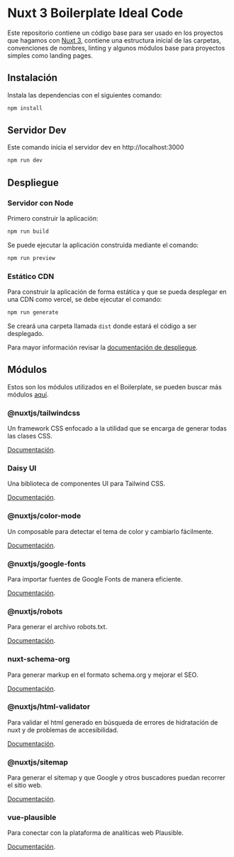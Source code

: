 # Nuxt 3 Boilerplate Ideal Code
Este repositorio contiene un código base para ser usado en los proyectos que hagamos con [Nuxt 3](https://v3.nuxtjs.org), contiene una estructura inicial de las carpetas, convenciones de nombres, linting y algunos módulos base para proyectos simples como landing pages.

## Instalación

Instala las dependencias con el siguientes comando:

```bash
npm install
```

## Servidor Dev

Este comando inicia el servidor dev en http://localhost:3000

```bash
npm run dev
```

## Despliegue

### Servidor con Node

Primero construir la aplicación:

```bash
npm run build
```

Se puede ejecutar la aplicación construida mediante el comando:

```bash
npm run preview
```

### Estático CDN

Para construir la aplicación de forma estática y que se pueda desplegar en una CDN como vercel, se debe ejecutar el comando: 

```bash
npm run generate
```

Se creará una carpeta llamada `dist` donde estará el código a ser desplegado.

Para mayor información revisar la [documentación de despliegue](https://v3.nuxtjs.org/guide/deploy/presets).

## Módulos

Estos son los módulos utilizados en el Boilerplate, se pueden buscar más módulos [aquí](https://modules.nuxtjs.org/?version=3.x).

### @nuxtjs/tailwindcss

Un framework CSS enfocado a la utilidad que se encarga de generar todas las clases CSS. 

[Documentación](https://tailwindcss.com/).

### Daisy UI

Una biblioteca de componentes UI para Tailwind CSS.

[Documentación](https://daisyui.com/).

### @nuxtjs/color-mode

Un composable para detectar el tema de color y cambiarlo fácilmente.

[Documentación](https://color-mode.nuxtjs.org/).

### @nuxtjs/google-fonts

Para importar fuentes de Google Fonts de manera eficiente.

[Documentación](https://github.com/nuxt-community/google-fonts-module).

### @nuxtjs/robots

Para generar el archivo robots.txt.

[Documentación](https://github.com/nuxt-community/robots-module).

### nuxt-schema-org

Para generar markup en el formato schema.org y mejorar el SEO.

[Documentación](https://vue-schema-org.netlify.app/guide/setup/nuxt.html).


### @nuxtjs/html-validator

Para validar el html generado en búsqueda de errores de hidratación de nuxt y de problemas de accesibilidad.

[Documentación](https://html-validator.nuxtjs.org/).

### @nuxtjs/sitemap

Para generar el sitemap y que Google y otros buscadores puedan recorrer el sitio web.

[Documentación](https://sitemap.nuxtjs.org/).

### vue-plausible

Para conectar con la plataforma de analíticas web Plausible.

[Documentación](https://github.com/moritzsternemann/vue-plausible).



